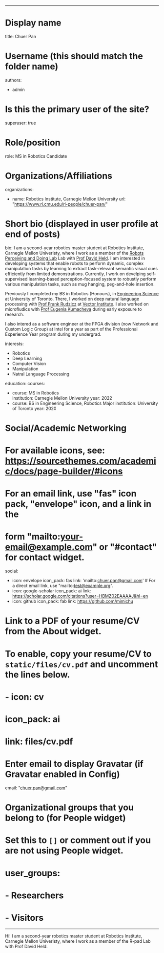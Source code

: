 <!-- ---
# Generate Wowchemy CMS
type: wowchemycms
outputs:
- wowchemycms_config
- HTML
--- -->


---
# Display name
title: Chuer Pan

# Username (this should match the folder name)
authors:
- admin

# Is this the primary user of the site?
superuser: true

# Role/position
role: MS in Robotics Candidate

# Organizations/Affiliations
organizations:
- name: Robotics Institute, Carnegie Mellon University
  url: "https://www.ri.cmu.edu/ri-people/chuer-pan/"

# Short bio (displayed in user profile at end of posts)
bio: I am a second-year robotics master student at Robotics Institute, Carnegie Mellon Univeristy, where I work as a member of the [Robots Perceiving and Doing Lab](https://r-pad.github.io/) Lab with [Prof David Held](https://davheld.github.io/).
I am interested in developing systems that enable robots to perform dynamic, complex manipulation tasks by learning to extract task-relevant semantic visual cues efficiently from limited demonstrations. 
Currently, I work on develping self-supervised learning-based perception-focused system to robustly perform various manipulation tasks, such as mug hanging, peg-and-hole insertion.

Previously I completed my BS in Robotics (Honours), in [Engineering Science](https://engsci.utoronto.ca/program/what-is-engsci/) at University of Toronto. There, I worked on deep natural language processing with [Prof Frank Rudzicz](http://www.cs.toronto.edu/~frank/) at [Vector Institute](https://vectorinstitute.ai/). I also worked on microfludics with [Prof Eugenia Kumacheva](https://sites.chem.utoronto.ca/chemistry/staff/EK/about.html) during early exposure to research.

I also intered as a software engineer at the FPGA division (now Network and Custom Logic Group) at Intel for a year as part of the Professional Experience Year program during my undergrad.

interests:
- Robotics
- Deep Learning
- Computer Vision
- Manipulation
- Natral Language Processing

education:
  courses:
  - course: MS in Robotics  
    institution: Carnegie Mellon University
    year: 2022
  - course: BS in Engineering Science, Robotics Major
    institution: University of Toronto
    year: 2020

# Social/Academic Networking
# For available icons, see: https://sourcethemes.com/academic/docs/page-builder/#icons
#   For an email link, use "fas" icon pack, "envelope" icon, and a link in the
#   form "mailto:your-email@example.com" or "#contact" for contact widget.
social:
- icon: envelope
  icon_pack: fas
  link: 'mailto:chuer.pan@gmail.com'  # For a direct email link, use "mailto:test@example.org".
- icon: google-scholar
  icon_pack: ai
  link: https://scholar.google.com/citations?user=HBMZ02EAAAAJ&hl=en
- icon: github
  icon_pack: fab
  link: https://github.com/mimichu
# Link to a PDF of your resume/CV from the About widget.
# To enable, copy your resume/CV to `static/files/cv.pdf` and uncomment the lines below.
# - icon: cv
#   icon_pack: ai
#   link: files/cv.pdf

# Enter email to display Gravatar (if Gravatar enabled in Config)
email: "chuer.pan@gmail.com"

# Organizational groups that you belong to (for People widget)
#   Set this to `[]` or comment out if you are not using People widget.
# user_groups:
# - Researchers
# - Visitors
---

<!-- Katherine Eaton is a PhD candidate at McMaster University and she studies the infectious disease “The Plague”. Her dissertation focuses on reconstructing the spread of this disease across the globe, using clinical samples and ancient DNA recovered from archaeological victims of ancient outbreaks.

By investigating past and present incidents of the plague, her work contributes to a better understanding of which populations were affected, why it went extinct in certain geographic regions, and how it has managed to persist throughout human history. -->
Hi! I am a second-year robotics master student at Robotics Institute, Carnegie Mellon Univeristy, where I work as a member of the R-pad Lab with Prof David Held. 